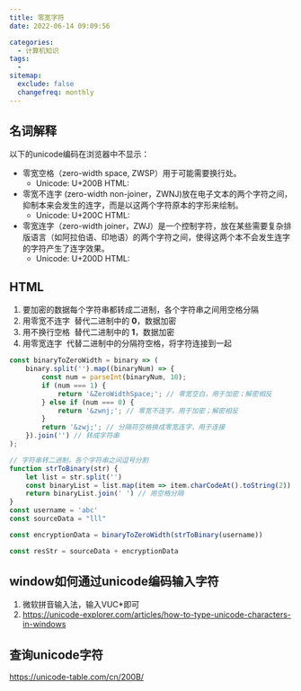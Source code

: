 ```yaml
---
title: 零宽字符
date: 2022-06-14 09:09:56

categories:
  - 计算机知识
tags:
  - 
sitemap:
  exclude: false
  changefreq: monthly
---
```


## 名词解释

以下的unicode编码在浏览器中不显示：

-   零宽空格（zero-width space, ZWSP）用于可能需要换行处。
    -   Unicode: U+200B  HTML: &#8203;
-   零宽不连字 (zero-width non-joiner，ZWNJ)放在电子文本的两个字符之间，抑制本来会发生的连字，而是以这两个字符原本的字形来绘制。
    -   Unicode: U+200C  HTML: &#8204;
-   零宽连字（zero-width joiner，ZWJ）是一个控制字符，放在某些需要复杂排版语言（如阿拉伯语、印地语）的两个字符之间，使得这两个本不会发生连字的字符产生了连字效果。
    -   Unicode: U+200D  HTML: &#8205;


## HTML

1.  要加密的数据每个字符串都转成二进制，各个字符串之间用空格分隔
2.  用零宽不连字 **&zwnj;** 替代二进制中的 **0**，数据加密
3.  用不换行空格 **&#8203;** 替代二进制中的 **1**，数据加密
4.  用零宽连字 **&zwj;** 代替二进制中的分隔符空格，将字符连接到一起

```js
const binaryToZeroWidth = binary => (
    binary.split('').map((binaryNum) => {
        const num = parseInt(binaryNum, 10);
        if (num === 1) {
            return '&ZeroWidthSpace;'; // 零宽空白，用于加密；解密相反
        } else if (num === 0) {
            return '&zwnj;'; // 零宽不连字，用于加密；解密相反
        }
        return '&zwj;'; // 分隔符空格换成零宽连字，用于连接
    }).join('') // 转成字符串
);

// 字符串转二进制，各个字符串之间逗号分割
function strToBinary(str) {
    let list = str.split('')
    const binaryList = list.map(item => item.charCodeAt().toString(2)) // 每个字符串先转成unicode编码，再转成二进制字符串
    return binaryList.join(' ') // 用空格分隔
}
const username = 'abc'
const sourceData = "lll"

const encryptionData = binaryToZeroWidth(strToBinary(username))

const resStr = sourceData + encryptionData
```

## window如何通过unicode编码输入字符

1.  微软拼音输入法，输入VUC*即可
2.  https://unicode-explorer.com/articles/how-to-type-unicode-characters-in-windows

## 查询unicode字符

https://unicode-table.com/cn/200B/
